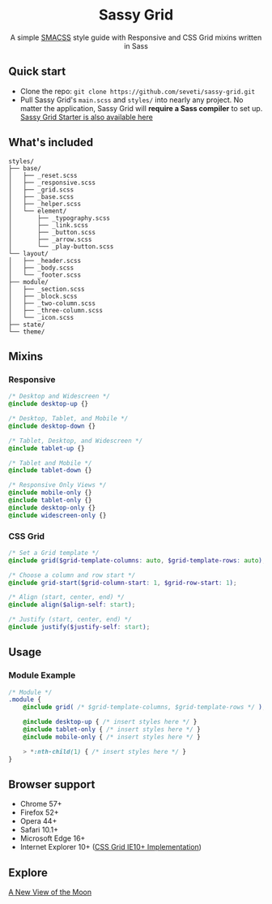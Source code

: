 <h1 align="center">Sassy Grid</h1>
<p align="center">
    A simple <a href="https://smacss.com/">SMACSS</a> style guide with Responsive and CSS Grid mixins written in Sass
</p>

## Quick start
* Clone the repo: `git clone https://github.com/seveti/sassy-grid.git`
* Pull Sassy Grid's `main.scss` and `styles/` into nearly any project. No matter the application, Sassy Grid will **require a Sass compiler** to set up. [Sassy Grid Starter is also available here](https://github.com/seveti/sassy-grid-starter)

## What's included
```
styles/
├── base/
│   ├── _reset.scss
│   ├── _responsive.scss
│   ├── _grid.scss
│   ├── _base.scss
│   ├── _helper.scss
│   └── element/
│       ├── _typography.scss
│       ├── _link.scss
│       ├── _button.scss
│       ├── _arrow.scss
│       └── _play-button.scss
└── layout/
│   ├── _header.scss
│   ├── _body.scss
│   └── _footer.scss
├── module/
│   ├── _section.scss
│   ├── _block.scss
│   ├── _two-column.scss
│   ├── _three-column.scss
│   └── _icon.scss
├── state/
└── theme/
```

## Mixins
### Responsive
```scss
/* Desktop and Widescreen */
@include desktop-up {}

/* Desktop, Tablet, and Mobile */
@include desktop-down {}

/* Tablet, Desktop, and Widescreen */
@include tablet-up {}

/* Tablet and Mobile */
@include tablet-down {}

/* Responsive Only Views */
@include mobile-only {}
@include tablet-only {}
@include desktop-only {}
@include widescreen-only {}
```

### CSS Grid
```scss
/* Set a Grid template */
@include grid($grid-template-columns: auto, $grid-template-rows: auto);

/* Choose a column and row start */
@include grid-start($grid-column-start: 1, $grid-row-start: 1);

/* Align (start, center, end) */
@include align($align-self: start);

/* Justify (start, center, end) */
@include justify($justify-self: start);
```

## Usage
### Module Example
```scss
/* Module */
.module {
    @include grid( /* $grid-template-columns, $grid-template-rows */ );

    @include desktop-up { /* insert styles here */ }
    @include tablet-only { /* insert styles here */ }
    @include mobile-only { /* insert styles here */ }

    > *:nth-child(1) { /* insert styles here */ }
}
```

## Browser support
* Chrome 57+
* Firefox 52+
* Opera 44+
* Safari 10.1+
* Microsoft Edge 16+
* Internet Explorer 10+ (<a href="https://www.w3.org/TR/2011/WD-css3-grid-layout-20110407/">CSS Grid IE10+ Implementation</a>)

## Explore
[A New View of the Moon](https://www.youtube.com/watch?v=XCrJ3NflOpE)